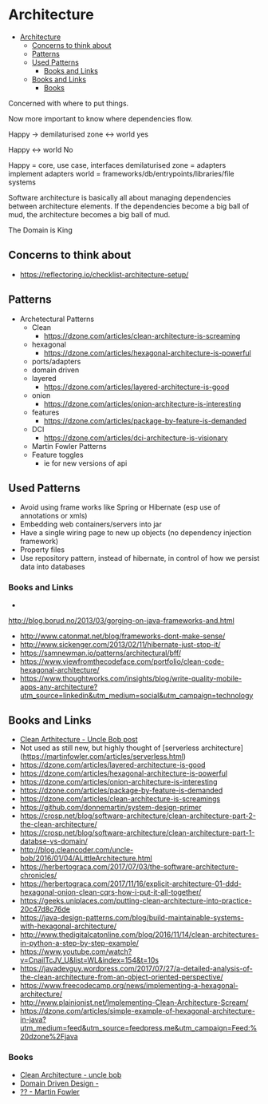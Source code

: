 # Architecture

<!-- TOC depthFrom:1 depthTo:6 withLinks:1 updateOnSave:1 orderedList:0 -->

- [Architecture](#architecture)
	- [Concerns to think about](#concerns-to-think-about)
	- [Patterns](#patterns)
	- [Used Patterns](#used-patterns)
		- [Books and Links](#books-and-links)
	- [Books and Links](#books-and-links)
		- [Books](#books)

<!-- /TOC -->

Concerned with where to put things.

Now more important to know where dependencies flow.

Happy -> demilaturised zone <-> world yes

Happy <-> world No

Happy = core, use case, interfaces
demilaturised zone = adapters implement adapters
world = frameworks/db/entrypoints/libraries/file systems

Software architecture is basically all about managing dependencies between architecture elements. If the dependencies become a big ball of mud, the architecture becomes a big ball of mud.

The Domain is King


## Concerns to think about

- https://reflectoring.io/checklist-architecture-setup/

## Patterns

- Archetectural Patterns
  - Clean
    - https://dzone.com/articles/clean-architecture-is-screaming
  - hexagonal
    - https://dzone.com/articles/hexagonal-architecture-is-powerful
  - ports/adapters
  - domain driven
  - layered
    - https://dzone.com/articles/layered-architecture-is-good
  - onion
    - https://dzone.com/articles/onion-architecture-is-interesting
  - features
    - https://dzone.com/articles/package-by-feature-is-demanded
  - DCI
    - https://dzone.com/articles/dci-architecture-is-visionary
  - Martin Fowler Patterns
  - Feature toggles
    - ie for new versions of api

## Used Patterns

- Avoid using frame works like Spring or Hibernate (esp use of annotations or xmls)
- Embedding web containers/servers into jar
- Have a single wiring page to new up objects (no dependency injection framework)
- Property files
- Use repository pattern, instead of hibernate, in control of how we persist data into databases

### Books and Links

-
http://blog.borud.no/2013/03/gorging-on-java-frameworks-and.html
- http://www.catonmat.net/blog/frameworks-dont-make-sense/
- http://www.sickenger.com/2013/02/11/hibernate-just-stop-it/
- https://samnewman.io/patterns/architectural/bff/
- https://www.viewfromthecodeface.com/portfolio/clean-code-hexagonal-architecture/
- https://www.thoughtworks.com/insights/blog/write-quality-mobile-apps-any-architecture?utm_source=linkedin&utm_medium=social&utm_campaign=technology


## Books and Links

- [Clean Arthitecture - Uncle Bob post](https://8thlight.com/blog/uncle-bob/2012/08/13/the-clean-architecture.html)
- Not used as still new, but highly thought of [serverless architecture] (https://martinfowler.com/articles/serverless.html)
- https://dzone.com/articles/layered-architecture-is-good
- https://dzone.com/articles/hexagonal-architecture-is-powerful
- https://dzone.com/articles/onion-architecture-is-interesting
- https://dzone.com/articles/package-by-feature-is-demanded
- https://dzone.com/articles/clean-architecture-is-screamings
- https://github.com/donnemartin/system-design-primer
- https://crosp.net/blog/software-architecture/clean-architecture-part-2-the-clean-architecture/
- https://crosp.net/blog/software-architecture/clean-architecture-part-1-databse-vs-domain/
- http://blog.cleancoder.com/uncle-bob/2016/01/04/ALittleArchitecture.html
- https://herbertograca.com/2017/07/03/the-software-architecture-chronicles/
- https://herbertograca.com/2017/11/16/explicit-architecture-01-ddd-hexagonal-onion-clean-cqrs-how-i-put-it-all-together/
- https://geeks.uniplaces.com/putting-clean-architecture-into-practice-20c47d8c76de
- https://java-design-patterns.com/blog/build-maintainable-systems-with-hexagonal-architecture/
- http://www.thedigitalcatonline.com/blog/2016/11/14/clean-architectures-in-python-a-step-by-step-example/
- https://www.youtube.com/watch?v=CnailTcJV_U&list=WL&index=154&t=10s
- https://javadevguy.wordpress.com/2017/07/27/a-detailed-analysis-of-the-clean-architecture-from-an-object-oriented-perspective/
- https://www.freecodecamp.org/news/implementing-a-hexagonal-architecture/
- http://www.plainionist.net/Implementing-Clean-Architecture-Scream/
- https://dzone.com/articles/simple-example-of-hexagonal-architecture-in-java?utm_medium=feed&utm_source=feedpress.me&utm_campaign=Feed:%20dzone%2Fjava

### Books

- [Clean Architecture - uncle bob]()
- [Domain Driven Design - ]()
- [?? - Martin Fowler]()
